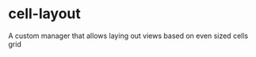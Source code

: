 cell-layout
===========

A custom manager that allows laying out views based on even sized cells grid
